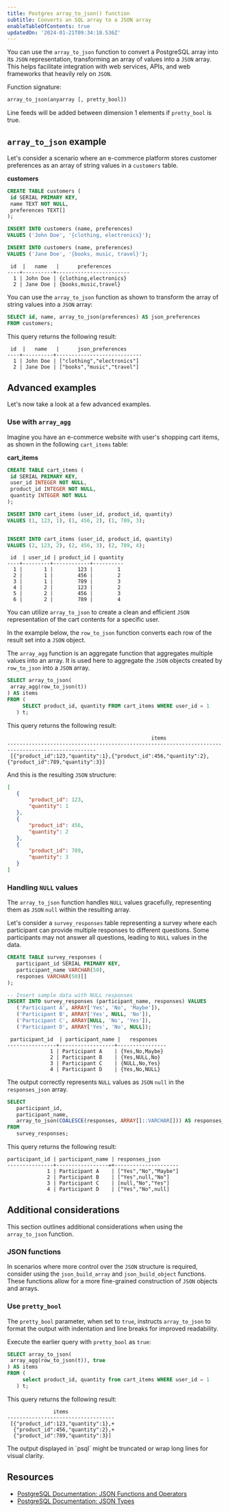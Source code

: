 ```yaml
---
title: Postgres array_to_json() function
subtitle: Converts an SQL array to a JSON array
enableTableOfContents: true
updatedOn: '2024-01-21T09:34:18.536Z'
---
```


You can use the `array_to_json` function to convert a PostgreSQL array into its `JSON` representation, transforming an array of values into a `JSON` array. This helps facilitate integration with web services, APIs, and web frameworks that heavily rely on `JSON`.

<CTA />

Function signature:

```sql
array_to_json(anyarray [, pretty_bool])
```

Line feeds will be added between dimension 1 elements if `pretty_bool` is true.

## `array_to_json` example

Let's consider a scenario where an e-commerce platform stores customer preferences as an array of string values in a `customers` table.

**customers**

```sql
CREATE TABLE customers (
 id SERIAL PRIMARY KEY,
 name TEXT NOT NULL,
 preferences TEXT[]
);

INSERT INTO customers (name, preferences)
VALUES ('John Doe', '{clothing, electronics}');

INSERT INTO customers (name, preferences)
VALUES ('Jane Doe', '{books, music, travel}');
```

```
 id  |   name   |      preferences       
----+----------+------------------------
  1 | John Doe | {clothing,electronics}
  2 | Jane Doe | {books,music,travel}
```

You can use the `array_to_json` function as shown to transform the array of string values into a `JSON` array:

```sql
SELECT id, name, array_to_json(preferences) AS json_preferences
FROM customers;
```

This query returns the following result:

```
 id  |   name   |      json_preferences      
----+----------+----------------------------
  1 | John Doe | ["clothing","electronics"]
  2 | Jane Doe | ["books","music","travel"]
```

## Advanced examples

Let's now take a look at a few advanced examples.

### Use with `array_agg`

Imagine you have an e-commerce website with user's shopping cart items, as shown in the following `cart_items` table:

**cart_items**

```sql
CREATE TABLE cart_items (
 id SERIAL PRIMARY KEY,
 user_id INTEGER NOT NULL,
 product_id INTEGER NOT NULL,
 quantity INTEGER NOT NULL
);

INSERT INTO cart_items (user_id, product_id, quantity)
VALUES (1, 123, 1), (1, 456, 2), (1, 789, 3);


INSERT INTO cart_items (user_id, product_id, quantity)
VALUES (2, 123, 2), (2, 456, 3), (2, 789, 4);
```

```
 id  | user_id | product_id | quantity 
----+---------+------------+----------
  1 |       1 |        123 |        1
  2 |       1 |        456 |        2
  3 |       1 |        789 |        3
  4 |       2 |        123 |        2
  5 |       2 |        456 |        3
  6 |       2 |        789 |        4
```

You can utilize `array_to_json` to create a clean and efficient `JSON` representation of the cart contents for a specific user.

In the example below, the `row_to_json` function converts each row of the result set into a `JSON` object.

The `array_agg` function is an aggregate function that aggregates multiple values into an array. It is used here to aggregate the `JSON` objects created by `row_to_json` into a `JSON` array.

```sql
SELECT array_to_json(
 array_agg(row_to_json(t))
) AS items
FROM (
     SELECT product_id, quantity FROM cart_items WHERE user_id = 1
   ) t;
```

This query returns the following result:

```shell
                                               items                                               
---------------------------------------------------------------------------------------------------
 [{"product_id":123,"quantity":1},{"product_id":456,"quantity":2},{"product_id":789,"quantity":3}]
```

And this is the resulting `JSON` structure:


```json
[
   {
       "product_id": 123,
       "quantity": 1
   },
   {
       "product_id": 456,
       "quantity": 2
   },
   {
       "product_id": 789,
       "quantity": 3
   }
]
```

### Handling `NULL` values

The `array_to_json` function handles `NULL` values gracefully, representing them as `JSON` `null` within the resulting array.

Let's consider a `survey_responses` table representing a survey where each participant can provide multiple responses to different questions. Some participants may not answer all questions, leading to `NULL` values in the data.

```sql
CREATE TABLE survey_responses (
   participant_id SERIAL PRIMARY KEY,
   participant_name VARCHAR(50),
   responses VARCHAR(50)[]
);

-- Insert sample data with NULL responses
INSERT INTO survey_responses (participant_name, responses) VALUES
   ('Participant A', ARRAY['Yes', 'No', 'Maybe']),
   ('Participant B', ARRAY['Yes', NULL, 'No']),
   ('Participant C', ARRAY[NULL, 'No', 'Yes']),
   ('Participant D', ARRAY['Yes', 'No', NULL]);
```

```
 participant_id  | participant_name |   responses    
----------------+------------------+----------------
              1 | Participant A    | {Yes,No,Maybe}
              2 | Participant B    | {Yes,NULL,No}
              3 | Participant C    | {NULL,No,Yes}
              4 | Participant D    | {Yes,No,NULL}
```

The output correctly represents `NULL` values as `JSON` `null` in the `responses_json` array.

```sql
SELECT
   participant_id,
   participant_name,
   array_to_json(COALESCE(responses, ARRAY[]::VARCHAR[])) AS responses_json
FROM
   survey_responses;
```

This query returns the following result:

```
participant_id | participant_name | responses_json    
---------------+-----------------=+---------------------
             1 | Participant A    | ["Yes","No","Maybe"]
             2 | Participant B    | ["Yes",null,"No"]
             3 | Participant C    | [null,"No","Yes"]
             4 | Participant D    | ["Yes","No",null]
```

## Additional considerations

This section outlines additional considerations when using the `array_to_json` function.

### JSON functions

In scenarios where more control over the `JSON` structure is required, consider using the `json_build_array` and `json_build_object` functions. These functions allow for a more fine-grained construction of `JSON` objects and arrays.

### Use `pretty_bool`

The `pretty_bool` parameter, when set to `true`, instructs `array_to_json` to format the output with indentation and line breaks for improved readability.

Execute the earlier query with `pretty_bool` as `true`:

```sql
SELECT array_to_json(
 array_agg(row_to_json(t)), true
) AS items
FROM (
     select product_id, quantity from cart_items WHERE user_id = 1
   ) t;
```

This query returns the following result:

```
               items               
-----------------------------------
 [{"product_id":123,"quantity":1},+
  {"product_id":456,"quantity":2},+
  {"product_id":789,"quantity":3}]
```

<Admonition type="note">
The output displayed in `psql` might be truncated or wrap long lines for visual clarity.
</Admonition> 

## Resources

- [PostgreSQL Documentation: JSON Functions and Operators](https://www.postgresql.org/docs/current/functions-json.html)
- [PostgreSQL Documentation: JSON Types](https://www.postgresql.org/docs/current/datatype-json.html)
